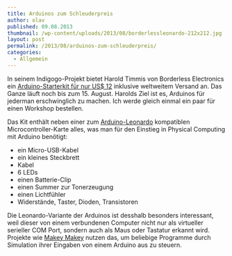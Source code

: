 ```yaml
---
title: Arduinos zum Schleuderpreis
author: olav
published: 09.08.2013
thumbnail: /wp-content/uploads/2013/08/borderlessleonardo-212x212.jpg
layout: post
permalink: /2013/08/arduinos-zum-schleuderpreis/
categories:
  - Allgemein
---
```

In seinem Indigogo-Projekt bietet Harold Timmis von Borderless Electronics ein [Arduino-Starterkit für nur US$ 12][1] inklusive weltweitem Versand an. Das Ganze läuft noch bis zum 15. August. Harolds Ziel ist es, Arduinos für jederman erschwinglich zu machen. Ich werde gleich einmal ein paar für einen Workshop bestellen.

Das Kit enthält neben einer zum [Arduino-Leonardo][2] kompatiblen Microcontroller-Karte alles, was man für den Einstieg in Physical Computing mit Arduino benötigt:

  * ein Micro-USB-Kabel
  * ein kleines Steckbrett
  * Kabel
  * 6 LEDs
  * einen Batterie-Clip
  * einen Summer zur Tonerzeugung
  * einen Lichtfühler
  * Widerstände, Taster, Dioden, Transistoren

Die Leonardo-Variante der Arduinos ist desshalb besonders interessant, weil dieser von einem verbundenen Computer nicht nur als virtueller serieller COM Port, sondern auch als Maus oder Tastatur erkannt wird. Projekte wie [Makey Makey][3] nutzen das, um beliebige Programme durch Simulation ihrer Eingaben von einem Arduino aus zu steuern.

 [1]: http://igg.me/at/9duino/x/2980336 "noch bis 15.8.2013: Arduino-Starterkit für 9€"
 [2]: http://arduino.cc/de/Main/ArduinoBoardLeonardo
 [3]: http://www.makeymakey.com/
